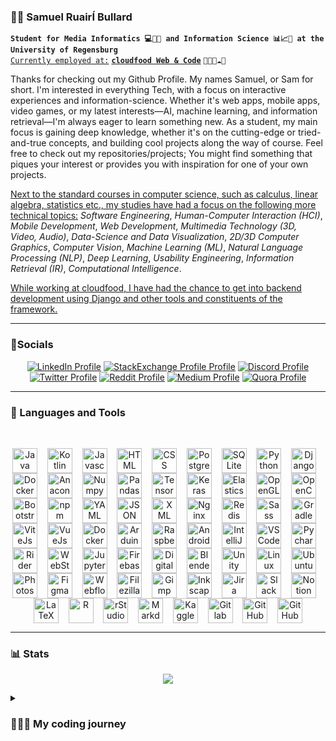 ### 🙋🏻 Samuel RuairÍ Bullard

**`Student for Media Informatics 💻📱🎥 and Information Science 📊📈🔣 at the University of Regensburg`**
<br>
<ins>`Currently employed at:`</ins> [**`cloudfood Web & Code`**](https://cloudfood.de/) `👨🏻‍💻☁️🥄`

Thanks for checking out my Github Profile. My names Samuel, or Sam for short. I'm interested in everything Tech, with a focus on interactive experiences and information-science. Whether it's web apps, mobile apps, video games, or my latest interests—AI, machine learning, and information retrieval—I'm always eager to learn something new. As a student, my main focus is gaining deep knowledge, whether it's on the cutting-edge or tried-and-true concepts, and building cool projects along the way of course. Feel free to check out my repositories/projects; You might find something that piques your interest or provides you with inspiration for one of your own projects.

<ins> Next to the standard courses in computer science, such as calculus, linear algebra, statistics etc., my studies have had a focus on the following more technical topics:</ins> *Software Engineering*, *Human-Computer Interaction (HCI)*, *Mobile Development*, *Web Development*, *Multimedia Technology (3D, Video, Audio)*, *Data-Science and Data Visualization*, *2D/3D Computer Graphics*, *Computer Vision*, *Machine Learning (ML)*, *Natural Language Processing (NLP)*, *Deep Learning*, *Usability Engineering*, *Information Retrieval (IR)*, *Computational Intelligence*.

<ins> While working at cloudfood, I have had the chance to get into backend development using Django and other tools and constituents of the framework.

---

### 📱Socials

<p align="center">
  <a href="https://www.linkedin.com/in/samuel-bullard-112539248/">
    <img alt="LinkedIn Profile" title="Check out my LinkedIn Profile!" src="https://img.shields.io/badge/LinkedIn-0077B5?style=for-the-badge&logo=linkedin&logoColor=white"/></a>
  <a href="https://meta.stackexchange.com/users/1398850/samuel-bullard">
    <img alt="StackExchange Profile Profile" title="Check out my StackExchange Profile!" src="https://img.shields.io/badge/StackExchange-%23ffffff.svg?&style=for-the-badge&logo=StackExchange&logoColor=white"/></a>
  <a href="https://discord.com/channels/@samudschigo#4989">
    <img alt="Discord Profile" title="Add me on Discord!" src="https://img.shields.io/badge/Discord-5865F2?style=for-the-badge&logo=discord&logoColor=white"/></a>
  <a href="https://twitter.com/samudschigo">
    <img alt="Twitter Profile" title="Check out my Twitter Profile!" src="https://img.shields.io/badge/Twitter-1DA1F2?style=for-the-badge&logo=twitter&logoColor=whitew"/></a>
  <a href="https://www.reddit.com/user/samuel_bullard">
    <img alt="Reddit Profile" title="Check out my Reddit Profile!" src="https://img.shields.io/badge/Reddit-FF4500?style=for-the-badge&logo=reddit&logoColor=white"/></a>
  <a href="https://medium.com/@samuelruairibullard">
    <img alt="Medium Profile" title="Check out my Medium Profile!" src="https://img.shields.io/badge/Medium-12100E?style=for-the-badge&logo=medium&logoColor=white"/></a>
  <a href="https://de.quora.com/profile/Samuel-Bullard">
    <img alt="Quora Profile" title="Check out my Quora Profile!" src="https://img.shields.io/badge/Quora-%23B92B27.svg?&style=for-the-badge&logo=Quora&logoColor=white"/>   </a>
</p>

---

### 🔧 Languages and Tools
<br />
<p align="center">
<img align="center" alt="Java" width="40px" src="https://cdn.jsdelivr.net/gh/devicons/devicon/icons/java/java-original.svg" />
&nbsp;&nbsp;
<img align="center" alt="Kotlin" width="40px" src="https://cdn.jsdelivr.net/gh/devicons/devicon/icons/kotlin/kotlin-original.svg" />
&nbsp;&nbsp;
<img align="center" alt="Javascript" width="40px" src="https://cdn.jsdelivr.net/gh/devicons/devicon/icons/javascript/javascript-original.svg" />
&nbsp;&nbsp;
<img align="center" alt="HTML" width="40px" src="https://cdn.jsdelivr.net/gh/devicons/devicon/icons/html5/html5-original.svg" />
&nbsp;&nbsp;
<img align="center" alt="CSS" width="40px" src="https://cdn.jsdelivr.net/gh/devicons/devicon/icons/css3/css3-original.svg" />
&nbsp;&nbsp;
<img align="center" alt="PostgreSQL" width="40px"src="https://cdn.jsdelivr.net/gh/devicons/devicon/icons/postgresql/postgresql-original.svg" />
&nbsp;&nbsp;
<img align="center" alt="SQLite" width="40px"src="https://cdn.jsdelivr.net/gh/devicons/devicon@latest/icons/sqlite/sqlite-original-wordmark.svg" />
&nbsp;&nbsp;
<img align="center" alt="Python" width="40px" src="https://cdn.jsdelivr.net/gh/devicons/devicon/icons/python/python-original.svg" />
&nbsp;&nbsp;
<img align="center" alt="Django" width="40px" src="https://cdn.jsdelivr.net/gh/devicons/devicon/icons/django/django-plain-wordmark.svg" />
&nbsp;&nbsp;
<img align="center" alt="Docker" width="40px" src="https://cdn.jsdelivr.net/gh/devicons/devicon@latest/icons/docker/docker-plain-wordmark.svg" />
&nbsp;&nbsp;
<img align="center" alt="Anaconda" width="40px" src="https://cdn.jsdelivr.net/gh/devicons/devicon/icons/anaconda/anaconda-original.svg" />
&nbsp;&nbsp;
<img align="center" alt="Numpy" width="40px" src="https://cdn.jsdelivr.net/gh/devicons/devicon/icons/numpy/numpy-original.svg" />
&nbsp;&nbsp;
<img align="center" alt="Pandas" width="40px" src="https://cdn.jsdelivr.net/gh/devicons/devicon/icons/pandas/pandas-original.svg" />
&nbsp;&nbsp;
<img align="center" alt="TensorFlow" width="40px" src="https://cdn.jsdelivr.net/gh/devicons/devicon@latest/icons/tensorflow/tensorflow-original-wordmark.svg" />
&nbsp;&nbsp;
<img align="center" alt="Keras" width="40px" src="https://cdn.jsdelivr.net/gh/devicons/devicon@latest/icons/keras/keras-original-wordmark.svg" />
&nbsp;&nbsp;
<img align="center" alt="Elasticsearch" width="40px" src="https://cdn.jsdelivr.net/gh/devicons/devicon@latest/icons/elasticsearch/elasticsearch-original-wordmark.svg" />
&nbsp;&nbsp;
<img align="center" alt="OpenGL" width="40px" src="https://cdn.jsdelivr.net/gh/devicons/devicon/icons/opengl/opengl-original.svg" />
&nbsp;&nbsp;
<img align="center" alt="OpenCV" width="40px" src="https://cdn.jsdelivr.net/gh/devicons/devicon/icons/opencv/opencv-original-wordmark.svg" />
&nbsp;&nbsp;
<img align="center" alt="Bootstrap" width="40px" src="https://cdn.jsdelivr.net/gh/devicons/devicon/icons/bootstrap/bootstrap-original-wordmark.svg" />
&nbsp;&nbsp;
<img align="center" alt="npm" width="40px" src="https://cdn.jsdelivr.net/gh/devicons/devicon/icons/npm/npm-original-wordmark.svg" />
&nbsp;&nbsp;
<img align="center" alt="YAML" width="40px" src="https://cdn.jsdelivr.net/gh/devicons/devicon@latest/icons/yaml/yaml-original.svg" />
&nbsp;&nbsp;
<img align="center" alt="JSON" width="40px" src="https://cdn.jsdelivr.net/gh/devicons/devicon@latest/icons/json/json-original.svg" />
&nbsp;&nbsp;
<img align="center" alt="XML" width="40px" src="https://cdn.jsdelivr.net/gh/devicons/devicon@latest/icons/xml/xml-original.svg" />
&nbsp;&nbsp;
<img align="center" alt="Nginx" width="40px" src="https://cdn.jsdelivr.net/gh/devicons/devicon@latest/icons/nginx/nginx-original.svg" />
&nbsp;&nbsp;
<img align="center" alt="Redis" width="40px" src="https://cdn.jsdelivr.net/gh/devicons/devicon@latest/icons/redis/redis-original-wordmark.svg" />
&nbsp;&nbsp;
<img align="center" alt="Sass" width="40px" src="https://cdn.jsdelivr.net/gh/devicons/devicon/icons/sass/sass-original.svg" />
&nbsp;&nbsp;
<img align="center" alt="Gradle" width="40px" src="https://cdn.jsdelivr.net/gh/devicons/devicon@latest/icons/gradle/gradle-original-wordmark.svg" />
&nbsp;&nbsp;
<img align="center" alt="ViteJs" width="40px" src="https://cdn.jsdelivr.net/gh/devicons/devicon@latest/icons/vitejs/vitejs-original.svg" />
&nbsp;&nbsp;
<img align="center" alt="VueJs" width="40px" src="https://cdn.jsdelivr.net/gh/devicons/devicon@latest/icons/vuejs/vuejs-original-wordmark.svg" />
&nbsp;&nbsp;
<img align="center" alt="Docker" width="40px" src="https://cdn.jsdelivr.net/gh/devicons/devicon@latest/icons/docker/docker-plain-wordmark.svg" />
&nbsp;&nbsp;
<img align="center" alt="Arduino" width="40px" src="https://cdn.jsdelivr.net/gh/devicons/devicon/icons/arduino/arduino-original-wordmark.svg" />
&nbsp;&nbsp;
<img align="center" alt="Raspberry Pi" width="40px" src="https://cdn.jsdelivr.net/gh/devicons/devicon@latest/icons/raspberrypi/raspberrypi-original-wordmark.svg" />
&nbsp;&nbsp;
<img align="center" alt="Android Studio" width="40px"src="https://cdn.jsdelivr.net/gh/devicons/devicon/icons/androidstudio/androidstudio-original.svg" />
&nbsp;&nbsp;
<img align="center" alt="IntelliJ" width="40px" src="https://cdn.jsdelivr.net/gh/devicons/devicon/icons/intellij/intellij-original.svg" />
&nbsp;&nbsp;
<img align="center" alt="VSCode" width="40px" src="https://cdn.jsdelivr.net/gh/devicons/devicon/icons/vscode/vscode-original-wordmark.svg" />
&nbsp;&nbsp;
<img align="center" alt="Pycharm" width="40px" src="https://cdn.jsdelivr.net/gh/devicons/devicon/icons/pycharm/pycharm-original.svg" />
&nbsp;&nbsp;
<img align="center" alt="Rider" width="40px" src="https://cdn.jsdelivr.net/gh/devicons/devicon@latest/icons/rider/rider-original.svg" />
&nbsp;&nbsp;
<img align="center" alt="WebStorm" width="40px" src="https://cdn.jsdelivr.net/gh/devicons/devicon@latest/icons/webstorm/webstorm-original.svg" />
&nbsp;&nbsp;
<img align="center" alt="Jupyter" width="40px" src="https://cdn.jsdelivr.net/gh/devicons/devicon/icons/jupyter/jupyter-original-wordmark.svg" />
&nbsp;&nbsp;
<img align="center" alt="Firebase" width="40px" src="https://cdn.jsdelivr.net/gh/devicons/devicon/icons/firebase/firebase-plain.svg" />
&nbsp;&nbsp;
<img align="center" alt="Digital Ocean" width="40px" src="https://cdn.jsdelivr.net/gh/devicons/devicon@latest/icons/digitalocean/digitalocean-original-wordmark.svg" />
&nbsp;&nbsp;
<img align="center" alt="Blender" width="40px" src="https://cdn.jsdelivr.net/gh/devicons/devicon/icons/blender/blender-original.svg" />
&nbsp;&nbsp;
<img align="center" alt="Unity" width="40px" src="https://cdn.jsdelivr.net/gh/devicons/devicon/icons/unity/unity-original.svg" />
&nbsp;&nbsp;
<img align="center" alt="Linux" width="40px" src="https://cdn.jsdelivr.net/gh/devicons/devicon@latest/icons/linux/linux-original.svg" />
&nbsp;&nbsp;
<img align="center" alt="Ubuntu" width="40px" src="https://cdn.jsdelivr.net/gh/devicons/devicon@latest/icons/ubuntu/ubuntu-original-wordmark.svg" />
&nbsp;&nbsp;
<img align="center" alt="Photoshop" width="40px" src="https://cdn.jsdelivr.net/gh/devicons/devicon/icons/photoshop/photoshop-plain.svg" />
&nbsp;&nbsp;
<img align="center" alt="Figma" width="40px" src="https://cdn.jsdelivr.net/gh/devicons/devicon/icons/figma/figma-original.svg" />
&nbsp;&nbsp;
<img align="center" alt="Webflow" width="40px" src="https://cdn.jsdelivr.net/gh/devicons/devicon/icons/webflow/webflow-original.svg" />
&nbsp;&nbsp;
<img align="center" alt="Filezilla" width="40px" src="https://cdn.jsdelivr.net/gh/devicons/devicon/icons/filezilla/filezilla-plain.svg" />
&nbsp;&nbsp;
<img align="center" alt="Gimp" width="40px" src="https://cdn.jsdelivr.net/gh/devicons/devicon/icons/gimp/gimp-original-wordmark.svg" />
&nbsp;&nbsp;
<img align="center" alt="Inkscape" width="40px" src="https://cdn.jsdelivr.net/gh/devicons/devicon/icons/inkscape/inkscape-original-wordmark.svg" />
&nbsp;&nbsp;
<img align="center" alt="Jira" width="40px" src="https://cdn.jsdelivr.net/gh/devicons/devicon/icons/jira/jira-original-wordmark.svg" />
&nbsp;&nbsp;
<img align="center" alt="Slack" width="40px" src="https://cdn.jsdelivr.net/gh/devicons/devicon/icons/slack/slack-original-wordmark.svg" />
&nbsp;&nbsp;
<img align="center" alt="Notion" width="40px" src="https://cdn.jsdelivr.net/gh/devicons/devicon@latest/icons/notion/notion-original.svg" />
&nbsp;&nbsp;
<img align="center" alt="LaTeX" width="40px" src="https://cdn.jsdelivr.net/gh/devicons/devicon/icons/latex/latex-original.svg" />
&nbsp;&nbsp;
<img align="center" alt="R" width="40px" src="https://cdn.jsdelivr.net/gh/devicons/devicon@latest/icons/r/r-original.svg" />
&nbsp;&nbsp;
<img align="center" alt="rStudio" width="40px" src="https://cdn.jsdelivr.net/gh/devicons/devicon@latest/icons/rstudio/rstudio-original.svg" />
&nbsp;&nbsp;
<img align="center" alt="Markdown" width="40px" src="https://cdn.jsdelivr.net/gh/devicons/devicon@latest/icons/markdown/markdown-original.svg" />
&nbsp;&nbsp;
<img align="center" alt="Kaggle" width="40px" src="https://cdn.jsdelivr.net/gh/devicons/devicon@latest/icons/kaggle/kaggle-original-wordmark.svg" />
&nbsp;&nbsp;
<img align="center" alt="Gitlab" width="40px" src="https://cdn.jsdelivr.net/gh/devicons/devicon@latest/icons/gitlab/gitlab-original-wordmark.svg" />
&nbsp;&nbsp;
<img align="center" alt="GitHub" width="40px" src="https://cdn.jsdelivr.net/gh/devicons/devicon/icons/github/github-original.svg" />
&nbsp;&nbsp;
<img align="center" alt="GitHub Actions" width="40px" src="https://cdn.jsdelivr.net/gh/devicons/devicon@latest/icons/githubactions/githubactions-original.svg" />
</p>


---

### 📊 Stats
<p align="center" href="https://github.com/anuraghazra/github-readme-stats">
  <img align="center" src="https://github-readme-stats.vercel.app/api?username=abullard1&show_icons=true&border_color=025CDA&theme=transparent" />
</p>

<details>
  <summary>
    <h3>
      👨🏻‍💻 My coding journey
    </h3>
  </summary>
I got into contact with computers and technology at a very early age. When I was 5 years old my parents brought home a Playstation 1, which blew me away. From then on I was hooked. I continued engaging with computers and videogames until I was about 10, which was when I first thought about creating content. I started creating maps for games like Counterstrike and Warcraft 3, which was when I delved deeper into the inner workings of how these games worked. This took the form of modifying game files and such, where I first encountered concepts like datatypes and variables. A few years later, when I was about 14 I made my first game in Unity. It was quite simple and nothing noteworthy but it sparked my interest even further. Since then I have always continued to have an interest in tech and made it my goal to study and work in tech.
</details>


